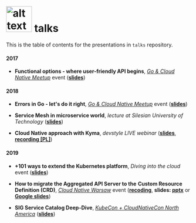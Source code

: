 # <img src="https://golang.org/doc/gopher/pencil/gophermega.jpg" alt="alt text" width="70px" height="70px"> talks
This is the table of contents for the presentations in `talks` repository.

#### 2017

* **Functional options - where user-friendly API begins**, _[Go & Cloud Native Meetup](https://www.meetup.com/GophersSilesia/)_ event (**[slides](https://mszostok.github.io/talks/2017/functional-opts/Functional_options_where_user-friendly_API_begins.pdf)**)

#### 2018

* **Errors in Go - let's do it right**, _[Go & Cloud Native Meetup](https://www.meetup.com/GophersSilesia/)_ event (**[slides](https://mszostok.github.io/talks/2018/go-basic-error-handling/)**)

* **Service Mesh in microservice world**, _lecture at Silesian University of Technology_ (**[slides](https://mszostok.github.io/talks/2018/service-mesh/service_mesh.pdf)**)

* **Cloud Native approach with Kyma**, _devstyle LIVE webinar_ (**[slides](https://mszostok.github.io/talks/2019/cloud-native-approach-with-Kyma/cloudnative_by_kyma.pdf)**, **[recording [PL]](https://youtu.be/eX2AAnvtjuI)**)

#### 2019

* **+101 ways to extend the Kubernetes platform**, _Diving into the cloud_ event (**[slides](https://mszostok.github.io/talks/2019/101-ways-to-extend-k8s/extends-k8s.pdf)**)

* **How to migrate the Aggregated API Server to the  Custom Resource Definition (CRD)**, _[Cloud Native Warsaw](http://cloudnativewarsaw.com/)_ event (**[recoding](https://youtu.be/KZBaGETkfC0)**, **slides: [pptx](https://mszostok.github.io/talks/2019/migrate-api-server-to-crds/migrate_api_server_to_crds.pptx)** or **[Google slides](https://docs.google.com/presentation/d/1kvWRxTQi_05wgO1UeBxOsri40YjP04oEO5g20zQ5YlU/edit?usp=sharing)**)

* **SIG Service Catalog Deep-Dive**, _[KubeCon + CloudNativeCon North America](https://sched.co/UagL)_ (**[slides](https://static.sched.com/hosted_files/kccncna19/74/Service%20Catalog%20Deep%20Dive.pdf)**)
